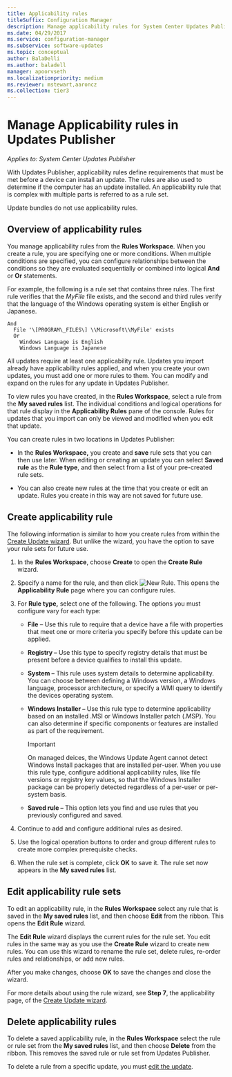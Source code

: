 ```yaml
---
title: Applicability rules
titleSuffix: Configuration Manager
description: Manage applicability rules for System Center Updates Publisher
ms.date: 04/29/2017
ms.service: configuration-manager
ms.subservice: software-updates
ms.topic: conceptual
author: BalaDelli
ms.author: baladell
manager: apoorvseth
ms.localizationpriority: medium
ms.reviewer: mstewart,aaroncz 
ms.collection: tier3
---
```


# Manage Applicability rules in Updates Publisher

*Applies to: System Center Updates Publisher*

With Updates Publisher, applicability rules define requirements that must be met before a device can install an update. The rules are  also used to determine if the computer has an update installed. An applicability rule that is complex with multiple parts is referred to as a rule set.

Update bundles do not use applicability rules.

## Overview of applicability rules
You manage applicability rules from the **Rules Workspace**. When you create a rule, you are specifying one or more conditions. When multiple conditions are specified, you can configure relationships between the conditions so they are evaluated sequentially or combined into logical **And** or **Or** statements.

For example, the following is a rule set that contains three rules. The first rule verifies that the *MyFile* file exists, and the second and third rules verify that the language of the Windows operating system is either English or Japanese.

``` Example
And  
  File '\[PROGRAM\_FILES\] \\Microsoft\\MyFile' exists  
  Or  
    Windows Language is English
    Windows Language is Japanese
```

All updates require at least one applicability rule. Updates you import already have applicability rules applied, and when you create your own updates, you must add one or more rules to them. You can modify and expand on the rules for any update in Updates Publisher.

To view rules you have created, in the **Rules Workspace**, select a rule from the **My saved rules** list. The individual conditions and logical operations for that rule display in the **Applicability Rules** pane of the console. Rules for updates that you import can only be viewed and modified when you edit that update.

You can create rules in two locations in Updates Publisher:

-   In the **Rules Workspace,** you create and **save** rule sets that you can then use later. When editing or creating an update you can select **Saved rule** as the **Rule type**, and then select from a list of your pre-created rule sets.

-   You can also create new rules at the time that you create or edit an update. Rules you create in this way are not saved for future use.

## Create applicability rule
The following information is similar to how you create rules from within the [Create Update wizard](create-updates-with-updates-publisher.md#use-the-create-update-wizard). But unlike the wizard, you have the option to save your rule sets for future use.

1. In the **Rules Workspace**, choose **Create** to open the **Create Rule** wizard.

2. Specify a name for the rule, and then click ![New Rule](media/newrule.png). This opens the **Applicability Rule** page where you can configure rules.

3. For **Rule type,** select one of the following. The options you must configure vary for each type:

   - **File** – Use this rule to require that a device have a file with properties that meet one or more criteria you specify before this update can be applied.

   - **Registry –** Use this type to specify registry details that must be present before a device qualifies to install this update.

   - **System –** This rule uses system details to determine applicability. You can choose between defining a Windows version, a Windows language, processor architecture, or specify a WMI query to identify the devices operating system.

   - **Windows Installer –** Use this rule type to determine applicability based on an installed .MSI or Windows Installer patch (.MSP). You can also determine if specific components or features are installed as part of the requirement.

     > [!IMPORTANT]   
     > On managed deices, the Windows Update Agent cannot detect Windows Install packages that are installed per-user. When you use this rule type, configure additional applicability rules, like file versions or registry key values, so that the Windows Installer package can be properly detected regardless of a per-user or per-system basis.

   - **Saved rule –** This option lets you find and use rules that you previously configured and saved.

4. Continue to add and configure additional rules as desired.

5. Use the logical operation buttons to order and group different rules to create more complex prerequisite checks.

6. When the rule set is complete, click **OK** to save it. The rule set now appears in the **My saved rules** list.

## Edit applicability rule sets
To edit an applicability rule, in the **Rules Workspace** select any rule that is saved in the **My saved rules** list, and then choose **Edit** from the ribbon. This opens the **Edit Rule** wizard.

The **Edit Rule** wizard displays the current rules for the rule set. You edit rules in the same way as you use the **Create Rule** wizard to create new rules. You can use this wizard to rename the rule set, delete rules, re-order rules and relationships, or add new rules.

After you make changes, choose **OK** to save the changes and close the wizard.

For more details about using the rule wizard, see **Step 7**, the applicability page, of the [Create Update wizard](create-updates-with-updates-publisher.md#use-the-create-update-wizard).

## Delete applicability rules
To delete a saved applicability rule, in the **Rules Workspace** select the rule or rule set from the **My saved rules** list, and then choose **Delete** from the ribbon. This removes the saved rule or rule set from Updates Publisher.

To delete a rule from a specific update, you must [edit the update](manage-updates-with-updates-publisher.md#edit-updates-and-bundles).
